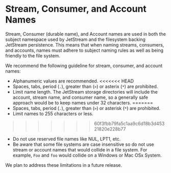 # Stream, Consumer, and Account Names

Stream, Consumer (durable name), and Account names are used in both the
subject namespace used by JetStream and the filesystem backing JetStream
persistence.  This means that when naming streams, consumers, and
accounts, names must adhere to subject naming rules as well as being
friendly to the file system.

We recommend the following guideline for stream, consumer, and account names:

* Alphanumeric values are recommended.
<<<<<<< HEAD
* Spaces, tabs, period \(`.`\), greater than \(`>`\) or asterix \(`*`\) are prohibited.
* Limit name length.  The JetStream storage directories will include the account,
stream name, and consumer name, so a generally safe approach would be to keep names
under 32 characters.
=======
* Spaces, tabs, period \(`.`\), greater than \(`>`\) or asterisk \(`*`\) are prohibited.
* Limit names to 255 characters or less.
>>>>>>> 60f3fbb79fa5c1aa9c6d18b3d45321820e228b77
* Do not use reserved file names like NUL, LPT1, etc.
* Be aware that some file systems are case insensitive so do not
  use stream or account names that would collide in a file system.
  For example, `Foo` and `foo` would collide on a Windows or Mac OSx System.

 We plan to address these limitations in a future release.
